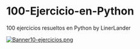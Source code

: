 # 100-Ejercicio-en-Python
100 ejercicios resueltos en Python by LinerLander

[![Banner10-ejercicios.png](https://i.postimg.cc/7Ytx3M4m/Banner10-ejercicios.png)](https://postimg.cc/hfxWgmfd)

